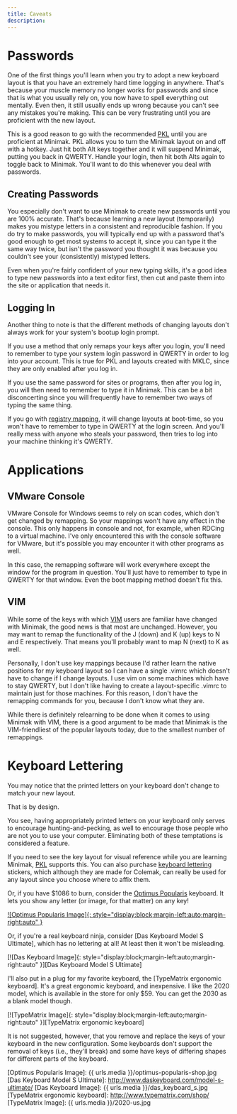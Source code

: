 ```yaml
---
title: Caveats
description:
---
```


Passwords
=========

One of the first things you'll learn when you try to adopt a new
keyboard layout is that you have an extremely hard time logging in
anywhere.  That's because your muscle memory no longer works for
passwords and since that is what you usually rely on, you now have to
spell everything out mentally.  Even then, it still usually ends up
wrong because you can't see any mistakes you're making.  This can be
very frustrating until you are proficient with the new layout.

This is a good reason to go with the recommended [PKL] until you are
proficient at Minimak.  PKL allows you to turn the Minimak layout on and
off with a hotkey.  Just hit both Alt keys together and it will
suspend Minimak, putting you back in QWERTY.  Handle your login, then
hit both Alts again to toggle back to Minimak.  You'll want to do this
whenever you deal with passwords.

Creating Passwords
------------------

You especially don't want to use Minimak to create new passwords until
you are 100% accurate.  That's because learning a new layout
(temporarily) makes you mistype letters in a consistent and reproducible
fashion.  If you do try to make passwords, you will typically end up
with a password that's good enough to get most systems to accept it, since
you can type it the same way twice, but isn't the password you thought
it was because you couldn't see your (consistently) mistyped letters.

Even when you're fairly confident of your new typing skills, it's a good
idea to type new passwords into a text editor first, then cut and paste
them into the site or application that needs it.

Logging In
----------

Another thing to note is that the different methods of changing layouts
don't always work for your system's bootup login prompt.

If you use a method that only remaps your keys after you login, you'll
need to remember to type your system login password in QWERTY in order
to log into your account.  This is true for PKL and layouts created with
MKLC, since they are only enabled after you log in.

If you use the same password for sites or programs, then after you log
in, you will then need to remember to type it in Minimak.  This can be a
bit disconcerting since you will frequently have to remember two ways of
typing the same thing.

If you go with [registry mapping], it will change layouts at boot-time,
so you won't have to remember to type in QWERTY at the login screen.
And you'll really mess with anyone who steals your password, then
tries to log into your machine thinking it's QWERTY.

Applications
============

VMware Console
--------------

VMware Console for Windows seems to rely on scan codes, which don't get
changed by remapping.  So your mappings won't have any effect in the
console.  This only happens in console and not, for example, when RDCing
to a virtual machine.  I've only encountered this with the console
software for VMware, but it's possible you may encounter it with other
programs as well.
 
In this case, the remapping software will work everywhere except the
window for the program in question. You'll just have to remember to type
in QWERTY for that window.  Even the boot mapping method doesn't fix
this.

VIM
---

While some of the keys with which [VIM] users are familiar have changed
with Minimak, the good news is that most are unchanged.  However, you
may want to remap the functionality of the J (down) and K (up) keys to N
and E respectively.  That means you'll probably want to map N (next) to
K as well.

Personally, I don't use key mappings because I'd rather learn the native
positions for my keyboard layout so I can have a single .vimrc which
doesn't have to change if I change layouts.  I use vim on some machines
which have to stay QWERTY, but I don't like having to create a
layout-specific .vimrc to maintain just for those machines.  For this
reason, I don't have the remapping commands for you, because I don't
know what they are.

While there is definitely relearning to be done when it comes to using
Minimak with VIM, there is a good argument to be made that Minimak is
the VIM-friendliest of the popular layouts today, due to the smallest
number of remappings.

Keyboard Lettering
==================

You may notice that the printed letters on your keyboard don't change
to match your new layout.

That is by design.

You see, having appropriately printed letters on your keyboard only
serves to encourage hunting-and-pecking, as well to encourage those
people who are not you to use your computer.  Eliminating both of these
temptations is considered a feature.

If you need to see the key layout for visual reference while you are
learning Minimak, [PKL] supports this.  You can also purchase [keyboard
lettering] stickers, which although they are made for Colemak, can
really be used for any layout since you choose where to affix them.

Or, if you have $1086 to burn, consider the [Optimus Popularis]
keyboard.  It lets you show any letter (or image, for that matter) on
any key!

[![Optimus Popularis Image]{: style="display:block;margin-left:auto;margin-right:auto" }][Optimus Popularis]

Or, if you're a real keyboard ninja, consider [Das Keyboard Model S
Ultimate], which has no lettering at all!  At least then it won't be
misleading.

[![Das Keyboard Image]{: style="display:block;margin-left:auto;margin-right:auto" }][Das Keyboard Model S Ultimate]

I'll also put in a plug for my favorite keyboard, the [TypeMatrix
ergonomic keyboard].  It's a great ergonomic keyboard, and inexpensive.
I like the 2020 model, which is available in the store for only $59.
You can get the 2030 as a blank model though. 

[![TypeMatrix Image]{: style="display:block;margin-left:auto;margin-right:auto" }][TypeMatrix ergonomic keyboard]

It is not suggested, however, that you remove and replace the keys of
your keyboard in the new configuration.  Some keyboards don't support
the removal of keys (i.e., they'll break) and some have keys of
differing shapes for different parts of the keyboard.

[registry mapping]: /download#rm
[PKL]: /download#pkl
[VIM]: http://www.vim.org/
[keyboard lettering]: http://www.4keyboard.com/colemakkeyboardsticker-p-234.html
[Optimus Popularis]: http://store.artlebedev.com/electronics/optimus-popularis/
[Optimus Popularis Image]: {{ urls.media }}/optimus-popularis-shop.jpg
[Das Keyboard Model S Ultimate]: http://www.daskeyboard.com/model-s-ultimate/
[Das Keyboard Image]: {{ urls.media }}/das_keyboard_s.jpg
[TypeMatrix ergonomic keyboard]: http://www.typematrix.com/shop/
[TypeMatrix Image]: {{ urls.media }}/2020-us.jpg
